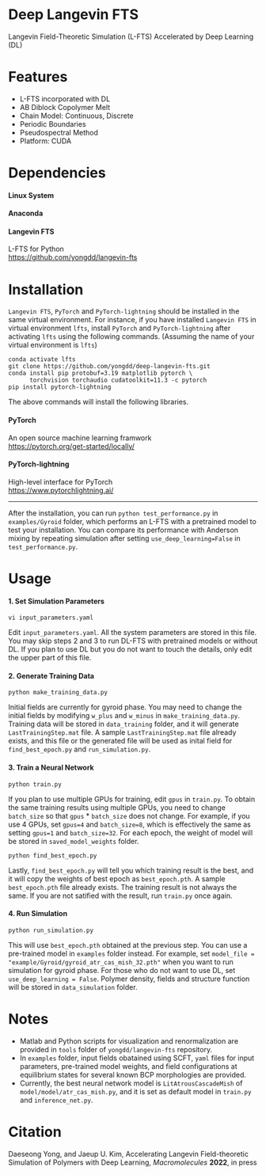 # Deep Langevin FTS
Langevin Field-Theoretic Simulation (L-FTS) Accelerated by Deep Learning (DL)

# Features
* L-FTS incorporated with DL
* AB Diblock Copolymer Melt
* Chain Model: Continuous, Discrete
* Periodic Boundaries
* Pseudospectral Method
* Platform: CUDA

# Dependencies

#### Linux System

#### Anaconda

#### Langevin FTS
  L-FTS for Python   
  https://github.com/yongdd/langevin-fts

# Installation

`Langevin FTS`, `PyTorch` and `PyTorch-lightning` should be installed in the same virtual environment. For instance, if you have installed `Langevin FTS` in virtual environment `lfts`, install `PyTorch` and `PyTorch-lightning` after activating `lfts` using the following commands. (Assuming the name of your virtual environment is `lfts`)
```Shell
conda activate lfts  
git clone https://github.com/yongdd/deep-langevin-fts.git  
conda install pip protobuf=3.19 matplotlib pytorch \
      torchvision torchaudio cudatoolkit=11.3 -c pytorch  
pip install pytorch-lightning  
```
The above commands will install the following libraries.   
  
#### PyTorch
  An open source machine learning framwork   
  https://pytorch.org/get-started/locally/

#### PyTorch-lightning
  High-level interface for PyTorch   
  https://www.pytorchlightning.ai/

* * *   
After the installation, you can run `python test_performance.py` in `examples/Gyroid` folder, which performs an L-FTS with a pretrained model to test your installation. You can compare its performance with Anderson mixing by repeating simulation after setting `use_deep_learning=False` in `test_performance.py`.

# Usage

#### 1. Set Simulation Parameters
```Shell
vi input_parameters.yaml  
```
Edit `input_parameters.yaml`. All the system parameters are stored in this file. You may skip steps 2 and 3 to run DL-FTS with pretrained models or without DL. If you plan to use DL but you do not want to touch the details, only edit the upper part of this file.

#### 2. Generate Training Data
```Shell
python make_training_data.py  
```
Initial fields are currently for gyroid phase. You may need to change the initial fields by modifying `w_plus` and `w_minus` in `make_training_data.py`. 
Training data will be stored in `data_training` folder, and it will generate `LastTrainingStep.mat` file. A sample `LastTrainingStep.mat` file already exists, and this file or the generated file will be used as inital field for `find_best_epoch.py` and `run_simulation.py`.   

#### 3. Train a Neural Network
```Shell
python train.py  
```
If you plan to use multiple GPUs for training, edit `gpus` in `train.py`. To obtain the same training results using multiple GPUs, you need to change `batch_size` so that `gpus` * `batch_size` does not change. For example, if you use 4 GPUs, set `gpus=4` and `batch_size=8`, which is effectively the same as setting `gpus=1` and `batch_size=32`. For each epoch, the weight of model will be stored in `saved_model_weights` folder.  
```Shell
python find_best_epoch.py  
```
Lastly, `find_best_epoch.py` will tell you which training result is the best, and it will copy the weights of best epoch as `best_epoch.pth`. A sample `best_epoch.pth` file already exists. The training result is not always the same. If you are not satified with the result, run `train.py` once again.  

#### 4. Run Simulation
```Shell
python run_simulation.py  
```
This will use `best_epoch.pth` obtained at the previous step. You can use a pre-trained model in `examples` folder instead. For example, set `model_file = "example/Gyroid/gyroid_atr_cas_mish_32.pth"` when you want to run simulation for gyroid phase. For those who do not want to use DL, set `use_deep_learning = False`. Polymer density, fields and structure function will be stored in `data_simulation` folder. 

# Notes
* Matlab and Python scripts for visualization and renormalization are provided in `tools` folder of `yongdd/langevin-fts` repository.  
* In `examples` folder, input fields obatained using SCFT, `yaml` files for input parameters, pre-trained model weights, and field configurations at equilibrium states for several known BCP morphologies are provided.  
* Currently, the best neural network model is `LitAtrousCascadeMish` of `model/model/atr_cas_mish.py`, and it is set as default model in `train.py` and `inference_net.py`.  

# Citation
Daeseong Yong, and Jaeup U. Kim, Accelerating Langevin Field-theoretic Simulation of Polymers with Deep Learning, *Macromolecules* **2022**, in press